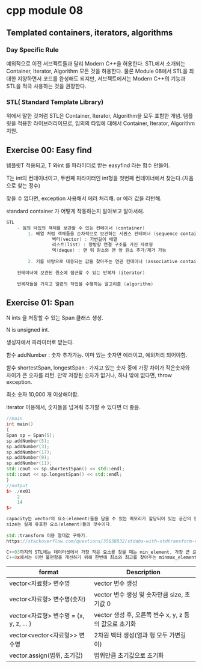 # cpp module 08

## Templated containers, iterators, algorithms

### Day Specific Rule

예외적으로 이전 서브젝트들과 달리 Modern C++을 허용한다.
STL에서 소개되는 Container, Iterator, Algorithm 모든 것을 허용한다.
물론 Module 08에서 STL을 최대한 지양하면서 코드를 완성해도 되지만,
서브젝트에서는 Modern C++의 기능과 STL을 적극 사용하는 것을 권장한다.

### 	STL( Standard Template Library)

위에서 말한 것처럼 STL은 Container, Iterator, Algorithm을 모두 포함한 개념.
템플릿을 적용한 라이브러리이므로, 임의의 타입에 대해서 Container, Iterator, Algorithm 지원.

## Exercise 00: Easy find

템플릿T 적용되고, T 와int 를 파라미터로 받는 easyfind 라는 함수 만들어.

T는 int의 컨테이너이고, 두번째 파라미터인 int형을 첫번째 컨테이너에서 찾는다.(처음으로 찾는 정수) 

찾을 수 없다면, exception 사용해서 에러 처리해. or 에러 값을 리턴해.

standard container 가 어떻게 작동하는지 알아보고 알아서해.

```cpp
STL
	- 임의 타입의 객체를 보관할 수 있는 컨테이너 (container)
		1. 배열 처럼 객체들을 순차적으로 보관하는 시퀀스 컨테이너 (sequence container)
				 벡터(vector) : 가변길이 배열
				 리스트(list) : 양방향 연결 구조를 가진 자료형
				 덱(deque) : 맨 뒤 원소와 맨 앞 원소 추가/제거 가능
				
		2. 키를 바탕으로 대응되는 값을 찾아주는 연관 컨테이너 (associative container)
		
	컨테이너에 보관된 원소에 접근할 수 있는 반복자 (iterator)
	
	반복자들을 가지고 일련의 작업을 수행하는 알고리즘 (algorithm)

```

## Exercise 01: Span

N ints 을 저장할 수 있는 Span 클래스 생성.

N is unsigned int.

생성자에서 파라미터로 받는다.

함수 addNumber : 숫자 추가가능. 이미 있는 숫자면 에러이고, 예외처리 되어야함.

함수 shortestSpan, longestSpan : 가지고 있는 숫자 중에 가장 차이가 작은숫자와 차이가 큰 숫자를 리턴. 만약 저장된 숫자가 없거나, 하나 밖에 없다면, throw exception.

최소 숫자 10,000 개 이상해야함.

iterator 이용해서, 숫자들을 넘겨줘 추가할 수 있다면 더 좋음.  

```cpp
//main
int main()
{
Span sp = Span(5);
sp.addNumber(5);
sp.addNumber(3);
sp.addNumber(17);
sp.addNumber(9);
sp.addNumber(11);
std::cout << sp.shortestSpan() << std::endl;
std::cout << sp.longestSpan() << std::endl;
}
//output
$> ./ex01
	2
	14
$>
```

```cpp
capacity는 vector의 요소(element)들을 담을 수 있는 메모리가 할당되어 있는 공간의 용량이다.
size는 실제 유효한 요소(element)들의 갯수이다.
  
std::transform 이용 절대값 구하기.
https://stackoverflow.com/questions/35638832/stdabs-with-stdtransform-not-working

C++03까지의 STL에는 데이터셋에서 가장 작은 요소를 찾을 때는 min_element, 가장 큰 요소를 찾을 때는max_element를 사용하였습니다.
C++0x에서는 이런 불편함을 개선하기 위해 한번에 최소와 최고를 찾아주는 minmax_element 알고리즘이 새로 생겼습니다. ( https://jacking.tistory.com/1007 )
```



| format                                  | Description                                            |
| --------------------------------------- | ------------------------------------------------------ |
| vector<자료형> 변수명                   | vector 변수 생성                                       |
| vector<자료형> 변수명(숫자)             | vector 변수 생성 및 숫자만큼 size, 초기값 0            |
| vector<자료형> 변수명 = {x, y, z, ... } | vector 생성 후, 오른쪽 변수 x, y, z 등의 값으로 초기화 |
| vector<vector<자료형>> 변수명           | 2차원 벡터 생성(열과 행 모두 가변길이)                 |
| vector.assign(범위, 초기값)             | 범위만큼 초기값으로 초기화                             |

